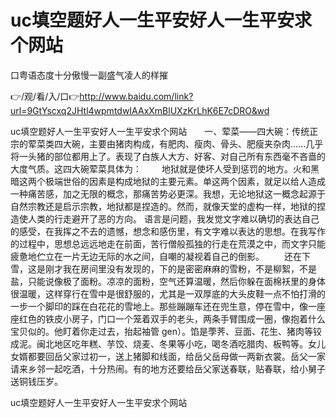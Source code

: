 # uc填空题好人一生平安好人一生平安求个网站
口粤语态度十分傲慢一副盛气凌人的样摧

👉/观/看/入/口👉http://www.baidu.com/link?url=9GtYscxq2JHtl4wpmtdwIAAxXmBlUXzKrLhK6E7cDRO&wd

uc填空题好人一生平安好人一生平安求个网站　　一、荤菜——四大碗：传统正宗的荤菜类四大碗，主要由猪肉构成，有肥肉、瘦肉、骨头、肥瘦夹杂肉……几乎将一头猪的部位都用上了。表现了白族人大方、好客、对自己所有东西毫不吝啬的大度气质。这四大碗荤菜具体为：
　　地狱就是使坏人受到惩罚的地方。火和黑暗这两个极端世俗的因素是构成地狱的主要元素。单这两个因素，就足以给人造成一种痛苦感，加之无限的概念，那痛苦势必更深。我想，无论地狱这一概念起源于自然宗教还是启示宗教，地狱都是捏造的。然而，就像天堂的虚构一样，地狱的捏造使人类的行走避开了恶的方向。
语言是问题，我发觉文字难以确切的表达自己的感受，在我挥之不去的遗憾，想念和感伤里，有文字难以表达的思想。在我写作的过程中，思想总远远地走在前面，苦行僧般孤独的行走在荒漠之中，而文字只能疲惫地伫立在一片无边无际的水之间，自嘲的凝视着自己的倒影。
　　还在下雪，这是刚才我在房间里没有发现的，下的是密密麻麻的雪粉，不是柳絮，不是盐，只能说像极了面粉。凉凉的面粉，空气还算温暖，然后你躲在面棉袄里的身体很温暖，这样穿行在雪中是很舒服的，尤其是一双厚底的大头皮鞋一点不怕打滑的一步一个脚印的踩在白花花的雪地上。那些蹦蹦车还在兜生意，停在雪中，像一座座红色的铁皮小房子，门口一个笼着双手的老头，两条手臂围成一圈，像抱着什么宝贝似的。他盯着你走过去，抬起袖管
gen）。馅是荸荠、豆面、花生、猪肉等铰成泥。闽北地区吃年糕、芋饺、烧麦、冬果等小吃，喝冬酒吃腊肉、板鸭等。女儿女婿都要回岳父家过初一，送上猪脚和线面，给岳父岳母做一两新衣裳。岳父一家请来乡邻一起吃酒，十分热闹。有的地方还要给岳父家送春联，贴春联，给小舅子送铜钱压岁。

uc填空题好人一生平安好人一生平安求个网站
